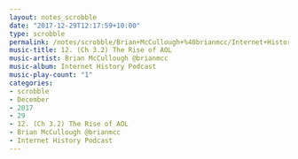 ```yaml
---
layout: notes_scrobble
date: "2017-12-29T12:17:59+10:00"
type: scrobble
permalink: /notes/scrobble/Brian+McCullough+%40brianmcc/Internet+History+Podcast/e2cbfb403910b00610d03ec7f9629a7b64932d16.html
music-title: 12. (Ch 3.2) The Rise of AOL
music-artist: Brian McCullough @brianmcc
music-album: Internet History Podcast
music-play-count: "1"
categories:
- scrobble
- December
- 2017
- 29
- 12. (Ch 3.2) The Rise of AOL
- Brian McCullough @brianmcc
- Internet History Podcast
---
```

